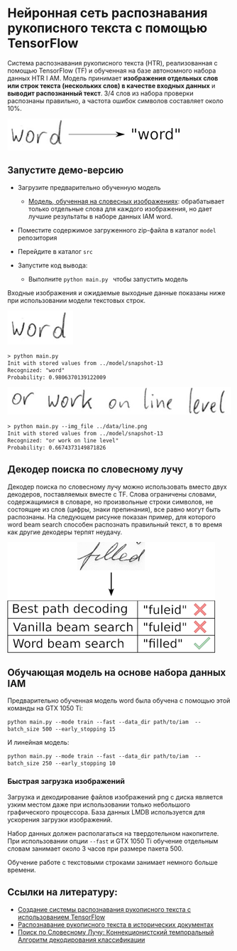 # Нейронная сеть распознавания рукописного текста с помощью TensorFlow


Система распознавания рукописного текста (HTR), реализованная с помощью TensorFlow (TF) и обученная на базе автономного набора данных HTR I AM.
Модель принимает **изображения отдельных слов или строк текста (нескольких слов) в качестве входных данных** и **выводит распознанный текст**.
3/4 слов из набора проверки распознаны правильно, а частота ошибок символов составляет около 10%.

![htr](./doc/htr.png)


## Запустите демо-версию

* Загрузите предварительно обученную модель
  * [Модель, обученная на словесных изображениях](https://github.com/Stolzie071/Neural-network-text-recognition-model-/tree/main/model): 
    обрабатывает только отдельные слова для каждого изображения, но дает лучшие результаты в наборе данных IAM word.

* Поместите содержимое загруженного zip-файла в каталог `model` репозитория  
* Перейдите в каталог `src` 
* Запустите код вывода:
  * Выполните `python main.py ` чтобы запустить модель

Входные изображения и ожидаемые выходные данные показаны ниже при использовании модели текстовых строк.

![test](./data/word.png)
```
> python main.py
Init with stored values from ../model/snapshot-13
Recognized: "word"
Probability: 0.9806370139122009
```

![test](./data/line.png)

```
> python main.py --img_file ../data/line.png
Init with stored values from ../model/snapshot-13
Recognized: "or work on line level"
Probability: 0.6674373149871826
```


## Декодер поиска по словесному лучу

Декодер поиска по словесному лучу можно использовать вместо двух декодеров, поставляемых вместе с TF.
Слова ограничены словами, содержащимися в словаре, но произвольные строки символов, не состоящие из слов (цифры, знаки препинания), все равно могут быть распознаны.
На следующем рисунке показан пример, для которого word beam search способен распознать правильный текст, в то время как другие декодеры терпят неудачу.

![decoder_comparison](./doc/decoder_comparison.png)


## Обучающая модель на основе набора данных IAM


Предварительно обученная модель word была обучена с помощью этой команды на GTX 1050 Ti:
```
python main.py --mode train --fast --data_dir path/to/iam  --batch_size 500 --early_stopping 15
```

И линейная модель:
```
python main.py --mode train --fast --data_dir path/to/iam  --batch_size 250 --early_stopping 10
```


### Быстрая загрузка изображений

Загрузка и декодирование файлов изображений png с диска является узким местом даже при использовании только небольшого графического процессора.
База данных LMDB используется для ускорения загрузки изображений.

Набор данных должен располагаться на твердотельном накопителе.
При использовании опции `--fast` и GTX 1050 Ti обучение отдельным словам занимает около 3 часов при размере пакета 500.

Обучение работе с текстовыми строками занимает немного больше времени.



## Ссылки на литературу:
* [Создание системы распознавания рукописного текста с использованием TensorFlow](https://towardsdatascience.com/2326a3487cd5)
* [Распознавание рукописного текста в исторических документах](https://repositum.tuwien.ac.at/obvutwhs/download/pdf/2874742)
* [Поиск по Словесному Лучу: Коннекционистский темпоральный Алгоритм декодирования классификации](https://repositum.tuwien.ac.at/obvutwoa/download/pdf/2774578)



